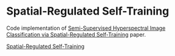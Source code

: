 # Spatial-Regulated Self-Training

Code implementation of [Semi-Supervised Hyperspectral Image Classification via Spatial-Regulated Self-Training](https://www.mdpi.com/2072-4292/12/1/159) paper.

[Spatial-Regulated Self-Training](./img/SRST-schema.png)